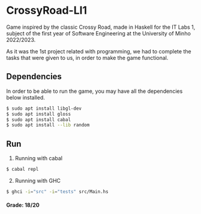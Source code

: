 # CrossyRoad-LI1

Game inspired by the classic Crossy Road, made in Haskell for the IT Labs 1, subject of the first year of Software Engineering at the University of Minho 2022/2023.

As it was the 1st project related with programming, we had to complete the tasks that were given to us, in order to make the game functional.

## Dependencies

In order to be able to run the game, you may have all the dependencies below installed.

```bash
$ sudo apt install libgl-dev
$ sudo apt install gloss
$ sudo apt install cabal
$ sudo apt install --lib random
```
## Run

1. Running with cabal
```bash
$ cabal repl
```
2. Running with GHC
```bash
$ ghci -i="src" -i="tests" src/Main.hs
``` 


<h4>Grade: 18/20  </h4>
